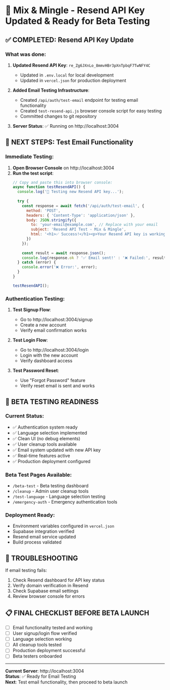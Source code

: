 # 🚀 Mix & Mingle - Resend API Key Updated & Ready for Beta Testing

## ✅ COMPLETED: Resend API Key Update

### What was done:
1. **Updated Resend API Key**: `re_Zg6JXnLo_8mmvHBr3pXnTpbqF7TwNFY4C`
   - Updated in `.env.local` for local development
   - Updated in `vercel.json` for production deployment
   
2. **Added Email Testing Infrastructure**:
   - Created `/api/auth/test-email` endpoint for testing email functionality
   - Created `test-resend-api.js` browser console script for easy testing
   - Committed changes to git repository

3. **Server Status**: ✅ Running on http://localhost:3004

## 🧪 NEXT STEPS: Test Email Functionality

### Immediate Testing:
1. **Open Browser Console** on http://localhost:3004
2. **Run the test script**:
   ```javascript
   // Copy and paste this into browser console:
   async function testResendAPI() {
     console.log('🔬 Testing new Resend API key...');
     
     try {
       const response = await fetch('/api/auth/test-email', {
         method: 'POST',
         headers: { 'Content-Type': 'application/json' },
         body: JSON.stringify({
           to: 'your-email@example.com', // Replace with your email
           subject: 'Resend API Test - Mix & Mingle',
           html: '<h1>✅ Success!</h1><p>Your Resend API key is working correctly.</p>'
         })
       });
       
       const result = await response.json();
       console.log(response.ok ? '✅ Email sent!' : '❌ Failed:', result);
     } catch (error) {
       console.error('❌ Error:', error);
     }
   }
   
   testResendAPI();
   ```

### Authentication Testing:
1. **Test Signup Flow**:
   - Go to http://localhost:3004/signup
   - Create a new account
   - Verify email confirmation works

2. **Test Login Flow**:
   - Go to http://localhost:3004/login
   - Login with the new account
   - Verify dashboard access

3. **Test Password Reset**:
   - Use "Forgot Password" feature
   - Verify reset email is sent and works

## 🎯 BETA TESTING READINESS

### Current Status:
- ✅ Authentication system ready
- ✅ Language selection implemented
- ✅ Clean UI (no debug elements)
- ✅ User cleanup tools available
- ✅ Email system updated with new API key
- ✅ Real-time features active
- ✅ Production deployment configured

### Beta Test Pages Available:
- `/beta-test` - Beta testing dashboard
- `/cleanup` - Admin user cleanup tools
- `/test-language` - Language selection testing
- `/emergency-auth` - Emergency authentication tools

### Deployment Ready:
- Environment variables configured in `vercel.json`
- Supabase integration verified
- Resend email service updated
- Build process validated

## 🔧 TROUBLESHOOTING

If email testing fails:
1. Check Resend dashboard for API key status
2. Verify domain verification in Resend
3. Check Supabase email settings
4. Review browser console for errors

## 📋 FINAL CHECKLIST BEFORE BETA LAUNCH

- [ ] Email functionality tested and working
- [ ] User signup/login flow verified
- [ ] Language selection working
- [ ] All cleanup tools tested
- [ ] Production deployment successful
- [ ] Beta testers onboarded

---

**Current Server**: http://localhost:3004  
**Status**: ✅ Ready for Email Testing  
**Next**: Test email functionality, then proceed to beta launch
